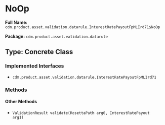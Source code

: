 # NoOp

**Full Name:** `cdm.product.asset.validation.datarule.InterestRatePayoutFpMLIrd71$NoOp`

**Package:** `cdm.product.asset.validation.datarule`

## Type: Concrete Class

### Implemented Interfaces

- `cdm.product.asset.validation.datarule.InterestRatePayoutFpMLIrd71`

### Methods

#### Other Methods

- `ValidationResult validate(RosettaPath arg0, InterestRatePayout arg1)`

